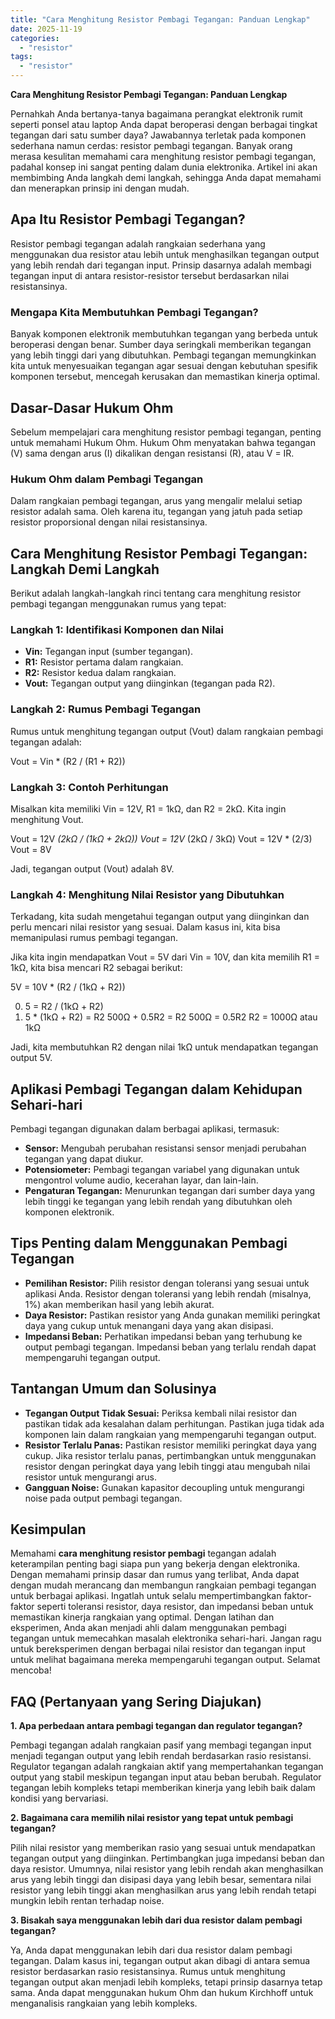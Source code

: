 ```yaml
---
title: "Cara Menghitung Resistor Pembagi Tegangan: Panduan Lengkap"
date: 2025-11-19
categories: 
  - "resistor"
tags: 
  - "resistor"
---
```


**Cara Menghitung Resistor Pembagi Tegangan: Panduan Lengkap**

Pernahkah Anda bertanya-tanya bagaimana perangkat elektronik rumit seperti ponsel atau laptop Anda dapat beroperasi dengan berbagai tingkat tegangan dari satu sumber daya? Jawabannya terletak pada komponen sederhana namun cerdas: resistor pembagi tegangan. Banyak orang merasa kesulitan memahami cara menghitung resistor pembagi tegangan, padahal konsep ini sangat penting dalam dunia elektronika. Artikel ini akan membimbing Anda langkah demi langkah, sehingga Anda dapat memahami dan menerapkan prinsip ini dengan mudah.

## Apa Itu Resistor Pembagi Tegangan?

Resistor pembagi tegangan adalah rangkaian sederhana yang menggunakan dua resistor atau lebih untuk menghasilkan tegangan output yang lebih rendah dari tegangan input. Prinsip dasarnya adalah membagi tegangan input di antara resistor-resistor tersebut berdasarkan nilai resistansinya.

### Mengapa Kita Membutuhkan Pembagi Tegangan?

Banyak komponen elektronik membutuhkan tegangan yang berbeda untuk beroperasi dengan benar. Sumber daya seringkali memberikan tegangan yang lebih tinggi dari yang dibutuhkan. Pembagi tegangan memungkinkan kita untuk menyesuaikan tegangan agar sesuai dengan kebutuhan spesifik komponen tersebut, mencegah kerusakan dan memastikan kinerja optimal.

## Dasar-Dasar Hukum Ohm

Sebelum mempelajari cara menghitung resistor pembagi tegangan, penting untuk memahami Hukum Ohm. Hukum Ohm menyatakan bahwa tegangan (V) sama dengan arus (I) dikalikan dengan resistansi (R), atau V = IR.

### Hukum Ohm dalam Pembagi Tegangan

Dalam rangkaian pembagi tegangan, arus yang mengalir melalui setiap resistor adalah sama. Oleh karena itu, tegangan yang jatuh pada setiap resistor proporsional dengan nilai resistansinya.

## Cara Menghitung Resistor Pembagi Tegangan: Langkah Demi Langkah

Berikut adalah langkah-langkah rinci tentang cara menghitung resistor pembagi tegangan menggunakan rumus yang tepat:

### Langkah 1: Identifikasi Komponen dan Nilai

- **Vin:** Tegangan input (sumber tegangan).
- **R1:** Resistor pertama dalam rangkaian.
- **R2:** Resistor kedua dalam rangkaian.
- **Vout:** Tegangan output yang diinginkan (tegangan pada R2).

### Langkah 2: Rumus Pembagi Tegangan

Rumus untuk menghitung tegangan output (Vout) dalam rangkaian pembagi tegangan adalah:

Vout = Vin \* (R2 / (R1 + R2))

### Langkah 3: Contoh Perhitungan

Misalkan kita memiliki Vin = 12V, R1 = 1kΩ, dan R2 = 2kΩ. Kita ingin menghitung Vout.

Vout = 12V _(2kΩ / (1kΩ + 2kΩ)) Vout = 12V_ (2kΩ / 3kΩ) Vout = 12V \* (2/3) Vout = 8V

Jadi, tegangan output (Vout) adalah 8V.

### Langkah 4: Menghitung Nilai Resistor yang Dibutuhkan

Terkadang, kita sudah mengetahui tegangan output yang diinginkan dan perlu mencari nilai resistor yang sesuai. Dalam kasus ini, kita bisa memanipulasi rumus pembagi tegangan.

Jika kita ingin mendapatkan Vout = 5V dari Vin = 10V, dan kita memilih R1 = 1kΩ, kita bisa mencari R2 sebagai berikut:

5V = 10V \* (R2 / (1kΩ + R2))

0. 5 = R2 / (1kΩ + R2)
1. 5 \* (1kΩ + R2) = R2 500Ω + 0.5R2 = R2 500Ω = 0.5R2 R2 = 1000Ω atau 1kΩ

Jadi, kita membutuhkan R2 dengan nilai 1kΩ untuk mendapatkan tegangan output 5V.

## Aplikasi Pembagi Tegangan dalam Kehidupan Sehari-hari

Pembagi tegangan digunakan dalam berbagai aplikasi, termasuk:

- **Sensor:** Mengubah perubahan resistansi sensor menjadi perubahan tegangan yang dapat diukur.
- **Potensiometer:** Pembagi tegangan variabel yang digunakan untuk mengontrol volume audio, kecerahan layar, dan lain-lain.
- **Pengaturan Tegangan:** Menurunkan tegangan dari sumber daya yang lebih tinggi ke tegangan yang lebih rendah yang dibutuhkan oleh komponen elektronik.

## Tips Penting dalam Menggunakan Pembagi Tegangan

- **Pemilihan Resistor:** Pilih resistor dengan toleransi yang sesuai untuk aplikasi Anda. Resistor dengan toleransi yang lebih rendah (misalnya, 1%) akan memberikan hasil yang lebih akurat.
- **Daya Resistor:** Pastikan resistor yang Anda gunakan memiliki peringkat daya yang cukup untuk menangani daya yang akan disipasi.
- **Impedansi Beban:** Perhatikan impedansi beban yang terhubung ke output pembagi tegangan. Impedansi beban yang terlalu rendah dapat mempengaruhi tegangan output.

## Tantangan Umum dan Solusinya

- **Tegangan Output Tidak Sesuai:** Periksa kembali nilai resistor dan pastikan tidak ada kesalahan dalam perhitungan. Pastikan juga tidak ada komponen lain dalam rangkaian yang mempengaruhi tegangan output.
- **Resistor Terlalu Panas:** Pastikan resistor memiliki peringkat daya yang cukup. Jika resistor terlalu panas, pertimbangkan untuk menggunakan resistor dengan peringkat daya yang lebih tinggi atau mengubah nilai resistor untuk mengurangi arus.
- **Gangguan Noise:** Gunakan kapasitor decoupling untuk mengurangi noise pada output pembagi tegangan.

## Kesimpulan

Memahami **cara menghitung resistor pembagi** tegangan adalah keterampilan penting bagi siapa pun yang bekerja dengan elektronika. Dengan memahami prinsip dasar dan rumus yang terlibat, Anda dapat dengan mudah merancang dan membangun rangkaian pembagi tegangan untuk berbagai aplikasi. Ingatlah untuk selalu mempertimbangkan faktor-faktor seperti toleransi resistor, daya resistor, dan impedansi beban untuk memastikan kinerja rangkaian yang optimal. Dengan latihan dan eksperimen, Anda akan menjadi ahli dalam menggunakan pembagi tegangan untuk memecahkan masalah elektronika sehari-hari. Jangan ragu untuk bereksperimen dengan berbagai nilai resistor dan tegangan input untuk melihat bagaimana mereka mempengaruhi tegangan output. Selamat mencoba!

## FAQ (Pertanyaan yang Sering Diajukan)

**1\. Apa perbedaan antara pembagi tegangan dan regulator tegangan?**

Pembagi tegangan adalah rangkaian pasif yang membagi tegangan input menjadi tegangan output yang lebih rendah berdasarkan rasio resistansi. Regulator tegangan adalah rangkaian aktif yang mempertahankan tegangan output yang stabil meskipun tegangan input atau beban berubah. Regulator tegangan lebih kompleks tetapi memberikan kinerja yang lebih baik dalam kondisi yang bervariasi.

**2\. Bagaimana cara memilih nilai resistor yang tepat untuk pembagi tegangan?**

Pilih nilai resistor yang memberikan rasio yang sesuai untuk mendapatkan tegangan output yang diinginkan. Pertimbangkan juga impedansi beban dan daya resistor. Umumnya, nilai resistor yang lebih rendah akan menghasilkan arus yang lebih tinggi dan disipasi daya yang lebih besar, sementara nilai resistor yang lebih tinggi akan menghasilkan arus yang lebih rendah tetapi mungkin lebih rentan terhadap noise.

**3\. Bisakah saya menggunakan lebih dari dua resistor dalam pembagi tegangan?**

Ya, Anda dapat menggunakan lebih dari dua resistor dalam pembagi tegangan. Dalam kasus ini, tegangan output akan dibagi di antara semua resistor berdasarkan rasio resistansinya. Rumus untuk menghitung tegangan output akan menjadi lebih kompleks, tetapi prinsip dasarnya tetap sama. Anda dapat menggunakan hukum Ohm dan hukum Kirchhoff untuk menganalisis rangkaian yang lebih kompleks.
